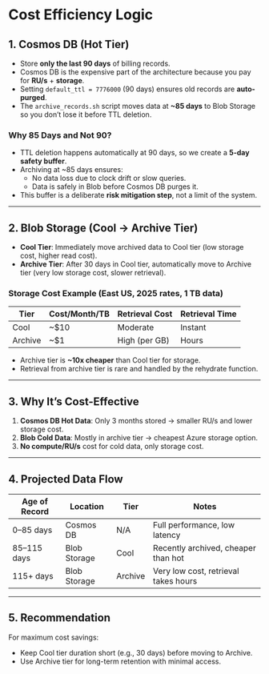 # Cost Efficiency Logic

## 1. Cosmos DB (Hot Tier)
- Store **only the last 90 days** of billing records.
- Cosmos DB is the expensive part of the architecture because you pay for **RU/s** + **storage**.
- Setting `default_ttl = 7776000` (90 days) ensures old records are **auto-purged**.
- The `archive_records.sh` script moves data at **~85 days** to Blob Storage so you don’t lose it before TTL deletion.

### Why 85 Days and Not 90?
- TTL deletion happens automatically at 90 days, so we create a **5-day safety buffer**.
- Archiving at ~85 days ensures:
  - No data loss due to clock drift or slow queries.
  - Data is safely in Blob before Cosmos DB purges it.
- This buffer is a deliberate **risk mitigation step**, not a limit of the system.

---

## 2. Blob Storage (Cool → Archive Tier)
- **Cool Tier**: Immediately move archived data to Cool tier (low storage cost, higher read cost).
- **Archive Tier**: After 30 days in Cool tier, automatically move to Archive tier (very low storage cost, slower retrieval).

### Storage Cost Example (East US, 2025 rates, 1 TB data)
| Tier         | Cost/Month/TB | Retrieval Cost     | Retrieval Time  |
|--------------|---------------|--------------------|-----------------|
| Cool         | ~$10          | Moderate           | Instant         |
| Archive      | ~$1           | High (per GB)      | Hours           |

- Archive tier is **~10x cheaper** than Cool tier for storage.
- Retrieval from archive tier is rare and handled by the rehydrate function.

---

## 3. Why It’s Cost-Effective
1. **Cosmos DB Hot Data**: Only 3 months stored → smaller RU/s and lower storage cost.
2. **Blob Cold Data**: Mostly in archive tier → cheapest Azure storage option.
3. **No compute/RU/s** cost for cold data, only storage cost.

---

## 4. Projected Data Flow
| Age of Record | Location         | Tier     | Notes |
|---------------|-----------------|----------|-------|
| 0–85 days     | Cosmos DB        | N/A      | Full performance, low latency |
| 85–115 days   | Blob Storage     | Cool     | Recently archived, cheaper than hot |
| 115+ days     | Blob Storage     | Archive  | Very low cost, retrieval takes hours |

---

## 5. Recommendation
For maximum cost savings:
- Keep Cool tier duration short (e.g., 30 days) before moving to Archive.
- Use Archive tier for long-term retention with minimal access.
